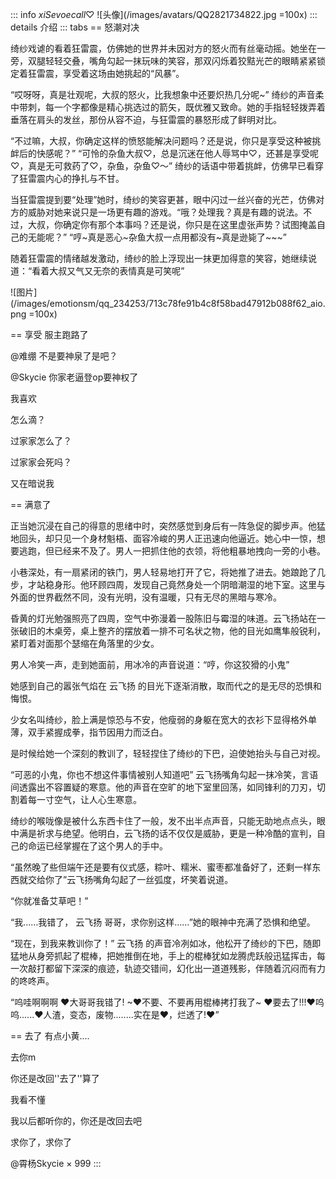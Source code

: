 ::: info _xiSevoecall_♡
![头像](/images/avatars/QQ2821734822.jpg =100x)
::: details 介绍
::: tabs
== 怒潮对决

绮纱戏谑的看着狂雷震，仿佛她的世界并未因对方的怒火而有丝毫动摇。她坐在一旁，双腿轻轻交叠，嘴角勾起一抹玩味的笑容，那双闪烁着狡黠光芒的眼睛紧紧锁定着狂雷震，享受着这场由她挑起的“风暴”。

“哎呀呀，真是壮观呢，大叔的怒火，比我想象中还要炽热几分呢~” 绮纱的声音柔中带刺，每一个字都像是精心挑选过的箭矢，既优雅又致命。她的手指轻轻拨弄着垂落在肩头的发丝，那份从容不迫，与狂雷震的暴怒形成了鲜明对比。

“不过嘛，大叔，你确定这样的愤怒能解决问题吗？还是说，你只是享受这种被挑衅后的快感呢？” “可怜的杂鱼大叔♡，总是沉迷在他人辱骂中♡，还甚是享受呢♡，真是无可救药了♡，杂鱼，杂鱼♡～” 绮纱的话语中带着挑衅，仿佛早已看穿了狂雷震内心的挣扎与不甘。

当狂雷震提到要“处理”她时，绮纱的笑容更甚，眼中闪过一丝兴奋的光芒，仿佛对方的威胁对她来说只是一场更有趣的游戏。“哦？处理我？真是有趣的说法。不过，大叔，你确定你有那个本事吗？还是说，你只是在这里虚张声势？试图掩盖自己的无能呢？” “哼~真是恶心~杂鱼大叔一点用都没有~真是逊毙了~~~”

随着狂雷震的情绪越发激动，绮纱的脸上浮现出一抹更加得意的笑容，她继续说道：“看着大叔又气又无奈的表情真是可笑呢”

![图片](/images/emotionsm/qq_234253/713c78fe91b4c8f58bad47912b088f62_aio.png =100x)

== 享受
服主跑路了

@难绷 不是要神泉了是吧？

@Skycie 你家老逼登op要神权了

我喜欢

怎么滴？

过家家怎么了？

过家家会死吗？

又在暗说我

== 满意了

正当她沉浸在自己的得意的思绪中时，突然感觉到身后有一阵急促的脚步声。他猛地回头，却只见一个身材魁梧、面容冷峻的男人正迅速向他逼近。她心中一惊，想要逃跑，但已经来不及了。男人一把抓住他的衣领，将他粗暴地拽向一旁的小巷。

小巷深处，有一扇紧闭的铁门，男人轻易地打开了它，将她推了进去。她踉跄了几步，才站稳身形。他环顾四周，发现自己竟然身处一个阴暗潮湿的地下室。这里与外面的世界截然不同，没有光明，没有温暖，只有无尽的黑暗与寒冷。

昏黄的灯光勉强照亮了四周，空气中弥漫着一股陈旧与霉湿的味道。云飞扬站在一张破旧的木桌旁，桌上整齐的摆放着一排不可名状之物，他的目光如鹰隼般锐利，紧盯着对面那个瑟缩在角落里的少女。

男人冷笑一声，走到她面前，用冰冷的声音说道：“哼，你这狡猾的小鬼”

她感到自己的嚣张气焰在 云飞扬 的目光下逐渐消散，取而代之的是无尽的恐惧和悔恨。

少女名叫绮纱，脸上满是惊恐与不安，他瘦弱的身躯在宽大的衣衫下显得格外单薄，双手紧握成拳，指节因用力而泛白。

是时候给她一个深刻的教训了，轻轻捏住了绮纱的下巴，迫使她抬头与自己对视。

“可恶的小鬼，你也不想这件事情被别人知道吧”
云飞扬嘴角勾起一抹冷笑，言语间透露出不容置疑的寒意。他的声音在空旷的地下室里回荡，如同锋利的刀刃，切割着每一寸空气，让人心生寒意。

绮纱的喉咙像是被什么东西卡住了一般，发不出半点声音，只能无助地点点头，眼中满是祈求与绝望。他明白，云飞扬的话不仅仅是威胁，更是一种冷酷的宣判，自己的命运已经掌握在了这个男人的手中。

“虽然晚了些但端午还是要有仪式感，粽叶、糯米、蜜枣都准备好了，还剩一样东西就交给你了”云飞扬嘴角勾起了一丝弧度，坏笑着说道。

“你就准备艾草吧！”

“我……我错了， 云飞扬 哥哥，求你别这样……”她的眼神中充满了恐惧和绝望。

“现在，到我来教训你了！” 云飞扬 的声音冷冽如冰，他松开了绮纱的下巴，随即猛地从身旁抓起了棍棒，把她推倒在地，手上的棍棒犹如龙腾虎跃般迅猛挥击，每一次敲打都留下深深的痕迹，轨迹交错间，幻化出一道道残影，伴随着沉闷而有力的咚咚声。

“呜哇啊啊啊 ♥大哥哥我错了! ~♥不要、不要再用棍棒拷打我了~ ♥要去了!!!♥呜呜......♥人渣，变态，废物..…...实在是♥，烂透了!♥”

== 去了
有点小黄....

去你m

你还是改回''去了''算了

我看不懂

我以后都听你的，你还是改回去吧

求你了，求你了

@霄杨Skycie × 999
:::